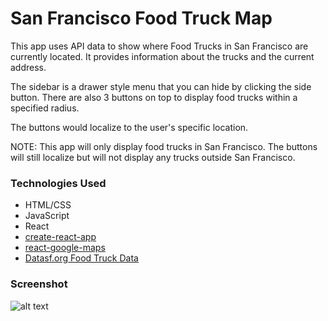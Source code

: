 # San Francisco Food Truck Map

This app uses API data to show where Food Trucks in San Francisco are currently located. It provides information about the trucks and the current address. 

The sidebar is a drawer style menu that you can hide by clicking the side button. There are also 3 buttons on top to display food trucks within a specified radius. 

The buttons would localize to the user's specific location. 

NOTE: This app will only display food trucks in San Francisco. The buttons will still localize but will not display any trucks outside San Francisco. 

### Technologies Used

* HTML/CSS
* JavaScript
* React
* [create-react-app](https://github.com/facebook/create-react-app)
* [react-google-maps](https://github.com/tomchentw/react-google-maps)
* [Datasf.org Food Truck Data](https://data.sfgov.org/resource/6a9r-agq8.json)

### Screenshot

![alt text](https://d2ddoduugvun08.cloudfront.net/items/022H201F47362Z2G3Z2M/Image%202018-11-08%20at%205.23.47%20PM.png?X-CloudApp-Visitor-Id=c87b977d950287ae686683b882331041&v=b1be29f7 "Jon Maldia SF Food Truck Map App Screenshot")